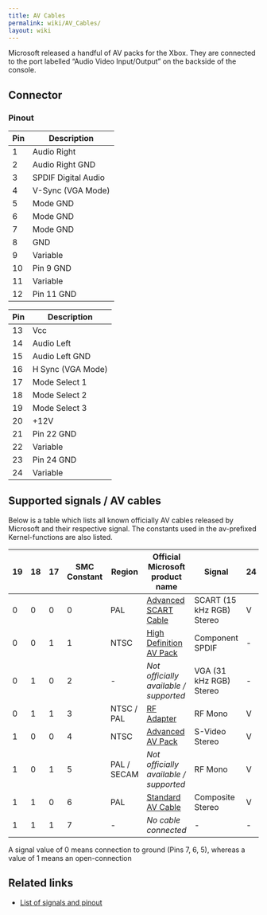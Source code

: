 ```yaml
---
title: AV Cables
permalink: wiki/AV_Cables/
layout: wiki
---
```


Microsoft released a handful of AV packs for the Xbox. They are
connected to the port labelled “Audio Video Input/Output” on the
backside of the console.

Connector
---------

### Pinout

| Pin | Description         |
|-----|---------------------|
| 1   | Audio Right         |
| 2   | Audio Right GND     |
| 3   | SPDIF Digital Audio |
| 4   | V-Sync (VGA Mode)   |
| 5   | Mode GND            |
| 6   | Mode GND            |
| 7   | Mode GND            |
| 8   | GND                 |
| 9   | Variable            |
| 10  | Pin 9 GND           |
| 11  | Variable            |
| 12  | Pin 11 GND          |

| Pin | Description       |
|-----|-------------------|
| 13  | Vcc               |
| 14  | Audio Left        |
| 15  | Audio Left GND    |
| 16  | H Sync (VGA Mode) |
| 17  | Mode Select 1     |
| 18  | Mode Select 2     |
| 19  | Mode Select 3     |
| 20  | +12V              |
| 21  | Pin 22 GND        |
| 22  | Variable          |
| 23  | Pin 24 GND        |
| 24  | Variable          |

Supported signals / AV cables
-----------------------------

Below is a table which lists all known officially AV cables released by
Microsoft and their respective signal. The constants used in the
av-prefixed Kernel-functions are also listed.

| 19  | 18  | 17  | SMC Constant | Region      | Official Microsoft product name                                                                                                      | Signal                    | 24  | 22  | 11  | 9   | Kernel av-Constant     |
|-----|-----|-----|--------------|-------------|--------------------------------------------------------------------------------------------------------------------------------------|---------------------------|-----|-----|-----|-----|------------------------|
| 0   | 0   | 0   | 0            | PAL         | [Advanced SCART Cable](https://web.archive.org/web/20040216131316/http://www.xbox.com:80/en-gb/hardware/scartcable.htm)              | SCART (15 kHz RGB) Stereo | V   | R   | G   | B   | AV\_PACK\_SCART = 3    |
| 0   | 0   | 1   | 1            | NTSC        | [High Definition AV Pack](https://web.archive.org/web/20040210040422/http://www.xbox.com:80/en-US/hardware/highdefinitionavpack.htm) | Component SPDIF           | -   | Pr  | Y   | Pb  | AV\_PACK\_HDTV = 4     |
| 0   | 1   | 0   | 2            | -           | *Not officially available / supported*                                                                                               | VGA (31 kHz RGB) Stereo   | -   | R   | G   | B   | AV\_PACK\_VGA = 5      |
| 0   | 1   | 1   | 3            | NTSC / PAL  | [RF Adapter](https://web.archive.org/web/20040319001330/http://www.xbox.com:80/en-us/hardware/rfadapter.htm)                         | RF Mono                   | V   | C   | Y   | -   | AV\_PACK\_RFU = 2      |
| 1   | 0   | 0   | 4            | NTSC        | [Advanced AV Pack](https://web.archive.org/web/20040319001247/http://www.xbox.com:80/en-us/hardware/advancedavpack.htm)              | S-Video Stereo            | V   | C   | Y   | -   | AV\_PACK\_SVIDEO = 6   |
| 1   | 0   | 1   | 5            | PAL / SECAM | *Not officially available / supported*                                                                                               | RF Mono                   | V   | C   | Y   | -   | AV\_PACK\_NONE = 0     |
| 1   | 1   | 0   | 6            | PAL         | [Standard AV Cable](https://web.archive.org/web/20040216130745/http://www.xbox.com:80/en-gb/hardware/avcable.htm)                    | Composite Stereo          | V   | C   | Y   | -   | AV\_PACK\_STANDARD = 1 |
| 1   | 1   | 1   | 7            | -           | *No cable connected*                                                                                                                 | -                         | -   | -   | -   | -   | AV\_PACK\_NONE = 0     |

A signal value of 0 means connection to ground (Pins 7, 6, 5), whereas a
value of 1 means an open-connection

Related links
-------------

-   [List of signals and
    pinout](http://www.gamesx.com/avpinouts/xbox.htm)

